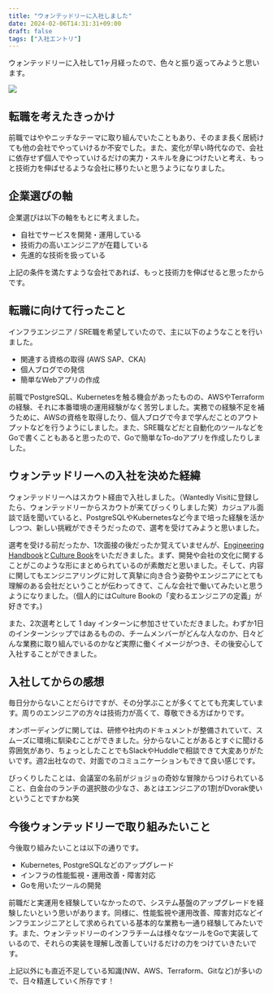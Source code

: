 ```yaml
---
title: "ウォンテッドリーに入社しました"
date: 2024-02-06T14:31:31+09:00
draft: false
tags: ["入社エントリ"]
---
```


ウォンテッドリーに入社して1ヶ月経ったので、色々と振り返ってみようと思います。

![](/images/wantedly/wantedly.jpeg)

## 転職を考えたきっかけ
前職ではややニッチなテーマに取り組んでいたこともあり、そのまま長く居続けても他の会社でやっていけるか不安でした。また、変化が早い時代なので、会社に依存せず個人でやっていけるだけの実力・スキルを身につけたいと考え、もっと技術力を伸ばせるような会社に移りたいと思うようになりました。

## 企業選びの軸
企業選びは以下の軸をもとに考えました。
- 自社でサービスを開発・運用している
- 技術力の高いエンジニアが在籍している
- 先進的な技術を扱っている

上記の条件を満たすような会社であれば、もっと技術力を伸ばせると思ったからです。

## 転職に向けて行ったこと
インフラエンジニア / SRE職を希望していたので、主に以下のようなことを行いました。
- 関連する資格の取得 (AWS SAP、CKA)
- 個人ブログでの発信
- 簡単なWebアプリの作成

前職でPostgreSQL、Kubernetesを触る機会があったものの、AWSやTerraformの経験、それに本番環境の運用経験がなく苦労しました。実務での経験不足を補うために、AWSの資格を取得したり、個人ブログで今まで学んだことのアウトプットなどを行うようにしました。また、SRE職などだと自動化のツールなどをGoで書くこともあると思ったので、Goで簡単なTo-doアプリを作成したりしました。

## ウォンテッドリーへの入社を決めた経緯
ウォンテッドリーへはスカウト経由で入社しました。（Wantedly Visitに登録したら、ウォンテッドリーからスカウトが来てびっくりしました笑）カジュアル面談で話を聞いていると、PostgreSQLやKubernetesなど今まで培った経験を活かしつつ、新しい挑戦ができそうだったので、選考を受けてみようと思いました。

選考を受ける前だったか、1次面接の後だったか覚えていませんが、[Engineering Handbook](https://docs.wantedly.dev/)と[Culture Book](https://www.wantedly.com/companies/wantedly/post_articles/883691)をいただきました。まず、開発や会社の文化に関することがこのような形にまとめられているのが素敵だと思いました。そして、内容に関してもエンジニアリングに対して真摯に向き合う姿勢やエンジニアにとても理解のある会社だということが伝わってきて、こんな会社で働いてみたいと思うようになりました。（個人的にはCulture Bookの「変わるエンジニアの定義」が好きです。)

また、2次選考として 1 day インターンに参加させていただきました。わずか1日のインターンシップではあるものの、チームメンバーがどんな人なのか、日々どんな業務に取り組んでいるのかなど実際に働くイメージがつき、その後安心して入社することができました。

## 入社してからの感想
毎日分からないことだらけですが、その分学ぶことが多くてとても充実しています。周りのエンジニアの方々は技術力が高くて、尊敬できる方ばかりです。

オンボーディングに関しては、研修や社内のドキュメントが整備されていて、スムーズに環境に馴染むことができました。分からないことがあるとすぐに聞ける雰囲気があり、ちょっとしたことでもSlackやHuddleで相談できて大変ありがたいです。週2出社なので、対面でのコミュニケーションもできて良い感じです。

びっくりしたことは、会議室の名前がジョジョの奇妙な冒険からつけられていること、白金台のランチの選択肢の少なさ、あとはエンジニアの1割がDvorak使いということですかね笑　

## 今後ウォンテッドリーで取り組みたいこと
今後取り組みたいことは以下の通りです。
- Kubernetes, PostgreSQLなどのアップグレード
- インフラの性能監視・運用改善・障害対応
- Goを用いたツールの開発

前職だと実運用を経験していなかったので、システム基盤のアップグレードを経験したいという思いがあります。同様に、性能監視や運用改善、障害対応などインフラエンジニアとして求められている基本的な業務も一通り経験してみたいです。また、ウォンテッドリーのインフラチームは様々なツールをGoで実装しているので、それらの実装を理解し改善していけるだけの力をつけていきたいです。

上記以外にも直近不足している知識(NW、AWS、Terraform、Gitなど)が多いので、日々精進していく所存です！